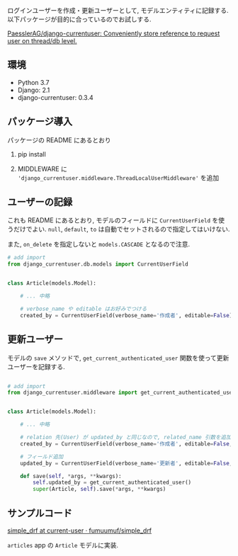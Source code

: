 <!--
.. title: [Django] 登録・更新ユーザーの保存
.. slug: save-current-user
.. date: 2019-04-08 02:33:06 UTC+09:00
.. tags: Django
.. category: Django
.. link: 
.. description: 作成・更新ユーザーの保存
.. type: text
-->

ログインユーザーを作成・更新ユーザーとして, モデルエンティティに記録する.  
以下パッケージが目的に合っているのでお試しする.  

[PaesslerAG/django-currentuser: Conveniently store reference to request user on thread/db level.](https://github.com/PaesslerAG/django-currentuser)


## 環境

+ Python 3.7
+ Django: 2.1
+ django-currentuser: 0.3.4


## パッケージ導入

パッケージの README にあるとおり

1. pip install

2. MIDDLEWARE に `'django_currentuser.middleware.ThreadLocalUserMiddleware'` を追加


## ユーザーの記録

これも README にあるとおり,  モデルのフィールドに `CurrentUserField` を使うだけでよい. `null`, `default`, `to` は自動でセットされるので指定してはいけない.

また, `on_delete` を指定しないと `models.CASCADE` となるので注意.

```py
# add import
from django_currentuser.db.models import CurrentUserField


class Article(models.Model):

    # ... 中略

    # verbose_name や editable はお好みでつける
    created_by = CurrentUserField(verbose_name='作成者', editable=False)
```


## 更新ユーザー

モデルの `save` メソッドで, `get_current_authenticated_user` 関数を使って更新ユーザーを記録する.


```python

# add import
from django_currentuser.middleware import get_current_authenticated_user


class Article(models.Model):

    # ... 中略

    # relation 先(User) が updated_by と同じなので, related_name 引数を追加
    created_by = CurrentUserField(verbose_name='作成者', editable=False, related_name='create_articles')

    # フィールド追加
    updated_by = CurrentUserField(verbose_name='更新者', editable=False, related_name='update_articles')

    def save(self, *args, **kwargs):
        self.updated_by = get_current_authenticated_user()
        super(Article, self).save(*args, **kwargs)

```

## サンプルコード

[simple_drf at current-user · fumuumuf/simple_drf](https://github.com/fumuumuf/simple_drf/tree/current-user/)

`articles` app の `Article` モデルに実装.
